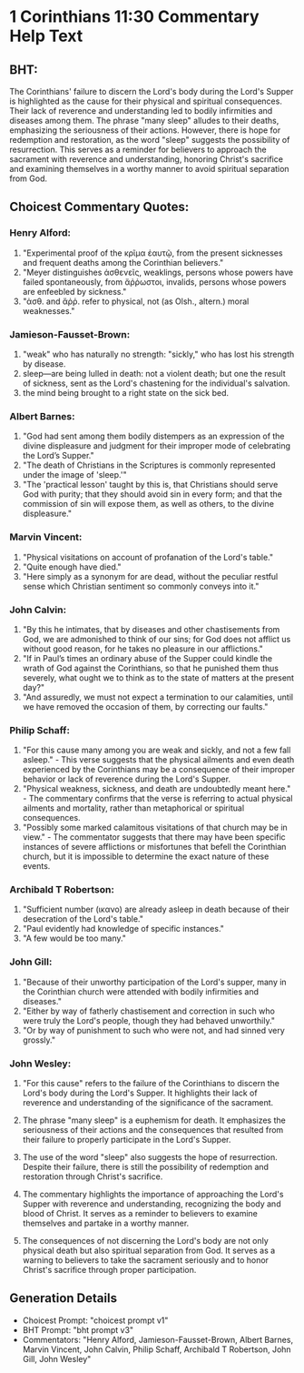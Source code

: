 # 1 Corinthians 11:30 Commentary Help Text

## BHT:
The Corinthians' failure to discern the Lord's body during the Lord's Supper is highlighted as the cause for their physical and spiritual consequences. Their lack of reverence and understanding led to bodily infirmities and diseases among them. The phrase "many sleep" alludes to their deaths, emphasizing the seriousness of their actions. However, there is hope for redemption and restoration, as the word "sleep" suggests the possibility of resurrection. This serves as a reminder for believers to approach the sacrament with reverence and understanding, honoring Christ's sacrifice and examining themselves in a worthy manner to avoid spiritual separation from God.

## Choicest Commentary Quotes:
### Henry Alford:
1. "Experimental proof of the κρῖμα ἑαυτῷ, from the present sicknesses and frequent deaths among the Corinthian believers."
2. "Meyer distinguishes ἀσθενεῖς, weaklings, persons whose powers have failed spontaneously, from ἄῤῥωστοι, invalids, persons whose powers are enfeebled by sickness."
3. "ἀσθ. and ἄῤῥ. refer to physical, not (as Olsh., altern.) moral weaknesses."

### Jamieson-Fausset-Brown:
1. "weak" who has naturally no strength: "sickly," who has lost his strength by disease.
2. sleep—are being lulled in death: not a violent death; but one the result of sickness, sent as the Lord's chastening for the individual's salvation.
3. the mind being brought to a right state on the sick bed.

### Albert Barnes:
1. "God had sent among them bodily distempers as an expression of the divine displeasure and judgment for their improper mode of celebrating the Lord’s Supper."
2. "The death of Christians in the Scriptures is commonly represented under the image of 'sleep.'"
3. "The 'practical lesson' taught by this is, that Christians should serve God with purity; that they should avoid sin in every form; and that the commission of sin will expose them, as well as others, to the divine displeasure."

### Marvin Vincent:
1. "Physical visitations on account of profanation of the Lord's table."
2. "Quite enough have died."
3. "Here simply as a synonym for are dead, without the peculiar restful sense which Christian sentiment so commonly conveys into it."

### John Calvin:
1. "By this he intimates, that by diseases and other chastisements from God, we are admonished to think of our sins; for God does not afflict us without good reason, for he takes no pleasure in our afflictions."
2. "If in Paul’s times an ordinary abuse of the Supper could kindle the wrath of God against the Corinthians, so that he punished them thus severely, what ought we to think as to the state of matters at the present day?"
3. "And assuredly, we must not expect a termination to our calamities, until we have removed the occasion of them, by correcting our faults."

### Philip Schaff:
1. "For this cause many among you are weak and sickly, and not a few fall asleep." - This verse suggests that the physical ailments and even death experienced by the Corinthians may be a consequence of their improper behavior or lack of reverence during the Lord's Supper.
2. "Physical weakness, sickness, and death are undoubtedly meant here." - The commentary confirms that the verse is referring to actual physical ailments and mortality, rather than metaphorical or spiritual consequences.
3. "Possibly some marked calamitous visitations of that church may be in view." - The commentator suggests that there may have been specific instances of severe afflictions or misfortunes that befell the Corinthian church, but it is impossible to determine the exact nature of these events.

### Archibald T Robertson:
1. "Sufficient number (ικανο) are already asleep in death because of their desecration of the Lord's table." 
2. "Paul evidently had knowledge of specific instances." 
3. "A few would be too many."

### John Gill:
1. "Because of their unworthy participation of the Lord's supper, many in the Corinthian church were attended with bodily infirmities and diseases."
2. "Either by way of fatherly chastisement and correction in such who were truly the Lord's people, though they had behaved unworthily."
3. "Or by way of punishment to such who were not, and had sinned very grossly."

### John Wesley:
1. "For this cause" refers to the failure of the Corinthians to discern the Lord's body during the Lord's Supper. It highlights their lack of reverence and understanding of the significance of the sacrament.

2. The phrase "many sleep" is a euphemism for death. It emphasizes the seriousness of their actions and the consequences that resulted from their failure to properly participate in the Lord's Supper.

3. The use of the word "sleep" also suggests the hope of resurrection. Despite their failure, there is still the possibility of redemption and restoration through Christ's sacrifice.

4. The commentary highlights the importance of approaching the Lord's Supper with reverence and understanding, recognizing the body and blood of Christ. It serves as a reminder to believers to examine themselves and partake in a worthy manner.

5. The consequences of not discerning the Lord's body are not only physical death but also spiritual separation from God. It serves as a warning to believers to take the sacrament seriously and to honor Christ's sacrifice through proper participation.


## Generation Details
- Choicest Prompt: "choicest prompt v1"
- BHT Prompt: "bht prompt v3"
- Commentators: "Henry Alford, Jamieson-Fausset-Brown, Albert Barnes, Marvin Vincent, John Calvin, Philip Schaff, Archibald T Robertson, John Gill, John Wesley"
